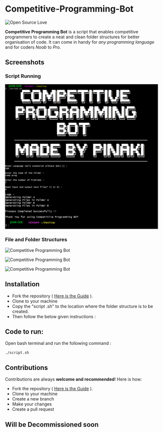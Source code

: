 # Competitive-Programming-Bot

![Open Source Love](https://badges.frapsoft.com/os/v1/open-source.svg?v=103)

**Competitive Programming Bot** is a script that enables competitive programmers to create a neat and clean folder structures for better organisation of code. It can come in handy for *any programming language* and for coders *Noob* to *Pro*.

## Screenshots
### Script Running
![Competitive Programming Bot](Images/Main.png)
### File and Folder Structures
![Competitive Programming Bot](Images/file_structure_1.png)

![Competitive Programming Bot](Images/file_structure_2.png)

![Competitive Programming Bot](Images/file_structure_3.png)


## Installation
- Fork the repository ( [Here is the Guide](https://help.github.com/articles/fork-a-repo/) ).
- Clone to your machine
- Copy the "script .sh" to the location where the folder structure is to be created.
- Then follow the below given instructions : 

## Code to run:
Open bash terminal and run the following command : 
```
./script.sh
```

## Contributions

Contributions are always **welcome and recommended**! Here is how:

- Fork the repository ( [Here is the Guide](https://help.github.com/articles/fork-a-repo/) ).
- Clone to your machine
- Create a new branch
- Make your changes
- Create a pull request


## Will be Decommissioned soon